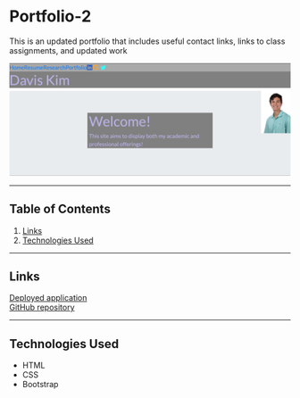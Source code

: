 # Portfolio-2
This is an updated portfolio that includes useful contact links, links to class assignments, and updated work

![Site Screenshot](./portfolio2.png)

---

## **Table of Contents**

1. [Links](#Links)
2. [Technologies Used](#Technologies-Used)

---

## **Links**

[Deployed application](https://dkim525.github.io/Portfolio-2/)\
[GitHub repository](https://github.com/dkim525/Portfolio-2)

---
## **Technologies Used**

* HTML
* CSS
* Bootstrap